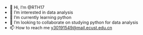 - 👋 Hi, I’m @RTH17
- 👀 I’m interested in data analysis
- 🌱 I’m currently learning python
- 💞️ I’m looking to collaborate on studying python for data analysis
- 📫 How to reach me y30191549@mail.ecust.edu.cn

<!---
RTH17/RTH17 is a ✨ special ✨ repository because its `README.md` (this file) appears on your GitHub profile.
You can click the Preview link to take a look at your changes.
--->
